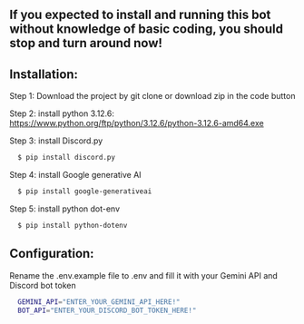 ## **If you expected to install and running this bot without knowledge of basic coding, you should stop and turn around now!**

## Installation:

Step 1: Download the project by git clone or download zip in the code button

Step 2: install python 3.12.6: 
https://www.python.org/ftp/python/3.12.6/python-3.12.6-amd64.exe

Step 3: install Discord.py
```bash
  $ pip install discord.py
```
Step 4: install Google generative AI
```bash
  $ pip install google-generativeai
```
Step 5: install python dot-env
```bash
  $ pip install python-dotenv
```
## Configuration:
Rename the .env.example file to .env and fill it with your Gemini API and Discord bot token
```bash
  GEMINI_API="ENTER_YOUR_GEMINI_API_HERE!"
  BOT_API="ENTER_YOUR_DISCORD_BOT_TOKEN_HERE!"
```
